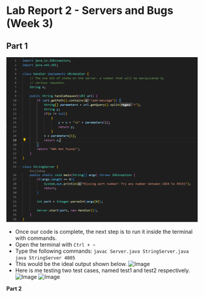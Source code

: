 # Lab Report 2 - Servers and Bugs (Week 3)

## Part 1
![Image](StringServer.PNG)
* Once our code is complete, the next step is to run it inside the terminal with commands.
* Open the terminal with ```Ctrl + ~```
* Type the following commands:
```javac Server.java StringServer.java```
```java StringServer 4005```
* This would be the ideal output shown below. 
![Image](shown.png)
* Here is me testing two test cases, named test1 and test2 respectively.
![Image](test1.PNG)
![Image](test2.PNG)

**Part 2**
